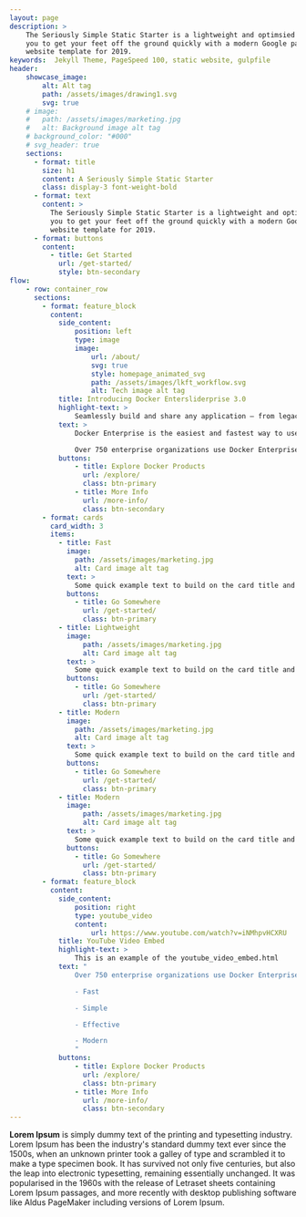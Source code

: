 ```yaml
---
layout: page
description: >
    The Seriously Simple Static Starter is a lightweight and optimsied Jekyll theme. This theme allows
    you to get your feet off the ground quickly with a modern Google pagespeed 100 out-of-the-box
    website template for 2019.
keywords:  Jekyll Theme, PageSpeed 100, static website, gulpfile
header:
    showcase_image:
        alt: Alt tag
        path: /assets/images/drawing1.svg
        svg: true
    # image:
    #   path: /assets/images/marketing.jpg
    #   alt: Background image alt tag
    # background_color: "#000"
    # svg_header: true
    sections:
      - format: title
        size: h1
        content: A Seriously Simple Static Starter
        class: display-3 font-weight-bold
      - format: text
        content: >
          The Seriously Simple Static Starter is a lightweight and optimsied Jekyll theme. This theme allows
          you to get your feet off the ground quickly with a modern Google pagespeed 100 out-of-the-box
          website template for 2019.
      - format: buttons
        content:
          - title: Get Started
            url: /get-started/
            style: btn-secondary
flow:
    - row: container_row
      sections:
        - format: feature_block
          content:
            side_content:
                position: left
                type: image
                image:
                    url: /about/
                    svg: true
                    style: homepage_animated_svg
                    path: /assets/images/lkft_workflow.svg
                    alt: Tech image alt tag
            title: Introducing Docker Entersliderprise 3.0
            highlight-text: >
                Seamlessly build and share any application — from legacy to what comes next — and securely run them anywhere.
            text: >
                Docker Enterprise is the easiest and fastest way to use containers and [Kubernetes](https://www.docker.com/products/kubernetes) at scale and delivers the fastest time to production for modern applications, securely running them from hybrid cloud to the edge.

                Over 750 enterprise organizations use Docker Enterprise for everything from modernizing traditional applications to [microservices](https://www.docker.com/solutions/microservices)and data science.
            buttons:
                - title: Explore Docker Products
                  url: /explore/
                  class: btn-primary
                - title: More Info
                  url: /more-info/
                  class: btn-secondary
        - format: cards
          card_width: 3
          items:
            - title: Fast
              image:
                path: /assets/images/marketing.jpg
                alt: Card image alt tag
              text: >
                Some quick example text to build on the card title and make up the bulk of the card's content.
              buttons:
                - title: Go Somewhere
                  url: /get-started/
                  class: btn-primary
            - title: Lightweight
              image:
                  path: /assets/images/marketing.jpg
                  alt: Card image alt tag
              text: >
                Some quick example text to build on the card title and make up the bulk of the card's content.
              buttons:
                - title: Go Somewhere
                  url: /get-started/
                  class: btn-primary
            - title: Modern
              image:
                path: /assets/images/marketing.jpg
                alt: Card image alt tag
              text: >
                Some quick example text to build on the card title and make up the bulk of the card's content.
              buttons:
                - title: Go Somewhere
                  url: /get-started/
                  class: btn-primary
            - title: Modern
              image:
                  path: /assets/images/marketing.jpg
                  alt: Card image alt tag
              text: >
                Some quick example text to build on the card title and make up the bulk of the card's content.
              buttons:
                - title: Go Somewhere
                  url: /get-started/
                  class: btn-primary
        - format: feature_block
          content:
            side_content:
                position: right
                type: youtube_video
                content:
                    url: https://www.youtube.com/watch?v=iNMhpvHCXRU
            title: YouTube Video Embed
            highlight-text: >
                This is an example of the youtube_video_embed.html
            text: "
                Over 750 enterprise organizations use Docker Enterprise for everything from modernizing traditional applications to [microservices](https://www.docker.com/solutions/microservices) and data science.

                - Fast

                - Simple

                - Effective

                - Modern
                "
            buttons:
                - title: Explore Docker Products
                  url: /explore/
                  class: btn-primary
                - title: More Info
                  url: /more-info/
                  class: btn-secondary
---
```

**Lorem Ipsum** is simply dummy text of the printing and typesetting industry. Lorem Ipsum has been the industry's standard dummy text ever since the 1500s, when an unknown printer took a galley of type and scrambled it to make a type specimen book. It has survived not only five centuries, but also the leap into electronic typesetting, remaining essentially unchanged. It was popularised in the 1960s with the release of Letraset sheets containing Lorem Ipsum passages, and more recently with desktop publishing software like Aldus PageMaker including versions of Lorem Ipsum.

